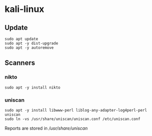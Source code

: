 # kali-linux

## Update
```
sudo apt update
sudo apt -y dist-upgrade
sudo apt -y autoremove
```


## Scanners

### nikto
```
sudo apt -y install nikto
```
### uniscan
```
sudo apt -y install libwww-perl liblog-any-adapter-log4perl-perl uniscan
sudo ln -vs /usr/share/uniscan/uniscan.conf /etc/uniscan.conf
```
Reports are stored in */usr/share/uniscan*

